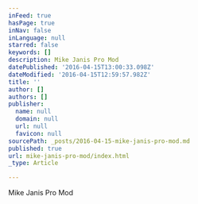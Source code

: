 ```yaml
---
inFeed: true
hasPage: true
inNav: false
inLanguage: null
starred: false
keywords: []
description: Mike Janis Pro Mod
datePublished: '2016-04-15T13:00:33.098Z'
dateModified: '2016-04-15T12:59:57.982Z'
title: ''
author: []
authors: []
publisher:
  name: null
  domain: null
  url: null
  favicon: null
sourcePath: _posts/2016-04-15-mike-janis-pro-mod.md
published: true
url: mike-janis-pro-mod/index.html
_type: Article

---
```

Mike Janis Pro Mod